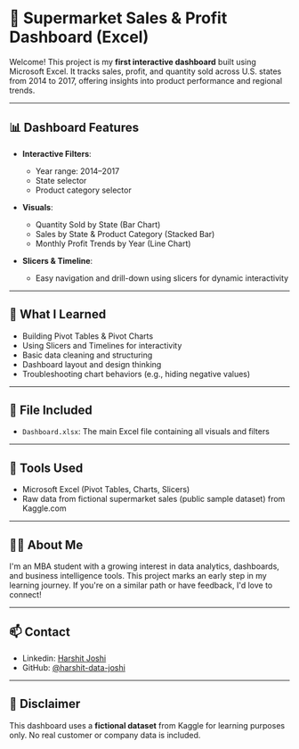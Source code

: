 # 🛒 Supermarket Sales & Profit Dashboard (Excel)

Welcome! This project is my **first interactive dashboard** built using Microsoft Excel. It tracks sales, profit, and quantity sold across U.S. states from 2014 to 2017, offering insights into product performance and regional trends.

---

## 📊 Dashboard Features

- **Interactive Filters**:
  - Year range: 2014–2017
  - State selector
  - Product category selector

- **Visuals**:
  - Quantity Sold by State (Bar Chart)
  - Sales by State & Product Category (Stacked Bar)
  - Monthly Profit Trends by Year (Line Chart)

- **Slicers & Timeline**:
  - Easy navigation and drill-down using slicers for dynamic interactivity

---

## 🧠 What I Learned

- Building Pivot Tables & Pivot Charts
- Using Slicers and Timelines for interactivity
- Basic data cleaning and structuring
- Dashboard layout and design thinking
- Troubleshooting chart behaviors (e.g., hiding negative values)

---

## 📁 File Included

- `Dashboard.xlsx`: The main Excel file containing all visuals and filters

---

## 📌 Tools Used

- Microsoft Excel (Pivot Tables, Charts, Slicers)
- Raw data from fictional supermarket sales (public sample dataset) from Kaggle.com

---

## 🙋‍♂️ About Me

I'm an MBA student with a growing interest in data analytics, dashboards, and business intelligence tools. This project marks an early step in my learning journey. If you're on a similar path or have feedback, I'd love to connect!

---

## 📫 Contact

- Linkedin: [Harshit Joshi](https://www.linkedin.com/in/harshit-joshi-057b76359/)
- GitHub: [@harshit-data-joshi](https://github.com/harshit-data-joshi)

---

## 📌 Disclaimer

This dashboard uses a **fictional dataset** from Kaggle for learning purposes only. No real customer or company data is included.
